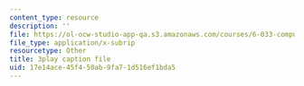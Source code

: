 ```yaml
---
content_type: resource
description: ''
file: https://ol-ocw-studio-app-qa.s3.amazonaws.com/courses/6-033-computer-system-engineering-spring-2018/17e14ace45f450ab9fa71d516ef1bda5_r2_-2KW76ec.vtt
file_type: application/x-subrip
resourcetype: Other
title: 3play caption file
uid: 17e14ace-45f4-50ab-9fa7-1d516ef1bda5
---
```

